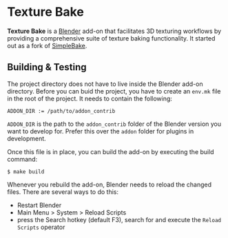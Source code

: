 # Texture Bake

**Texture Bake** is a [Blender](https://www.blender.org) add-on that facilitates
3D texturing workflows by providing a comprehensive suite of texture baking functionality.
It started out as a fork of [SimpleBake](https://blendermarket.com/products/simplebake---simple-pbr-and-other-baking-in-blender-2).

## Building & Testing

The project directory does not have to live inside the Blender add-on directory.
Before you can buid the project, you have to create an `env.mk` file in the root
of the project. It needs to contain the following:

```
ADDON_DIR := /path/to/addon_contrib
```

`ADDON_DIR` is the path to the `addon_contrib` folder of the Blender version you want
to develop for. Prefer this over the `addon` folder for plugins in development.

Once this file is in place, you can build the add-on by executing the build command:

```
$ make build
```

Whenever you rebuild the add-on, Blender needs to reload the changed files. There are
several ways to do this:
- Restart Blender
- Main Menu > System > Reload Scripts
- press the Search hotkey (default F3), search for and execute the `Reload Scripts` operator